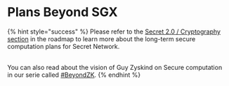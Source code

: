 # Plans Beyond SGX

{% hint style="success" %}
Please refer to the [Secret 2.0 / Cryptography section](../../secret-network-overview/roadmap.md) in the roadmap to learn more about the long-term secure computation plans for Secret Network.

\
You can also read about the vision of Guy Zyskind on Secure computation in our serie called [#BeyondZK](https://scrt.network/blog/beyond-zk-guide-to-web3-privacy-part-1).
{% endhint %}

